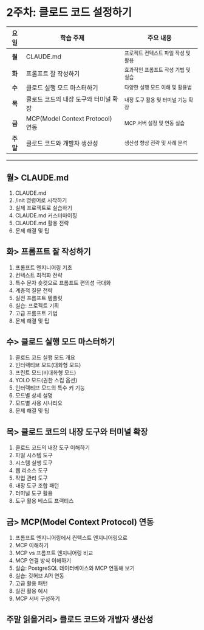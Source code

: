 # 2주차: 클로드 코드 설정하기

| 요일 | 학습 주제 | 주요 내용 |
|:----:|-----------|----------|
| **월** | CLAUDE.md | <small>프로젝트 컨텍스트 파일 작성 및 활용</small> |
| **화** | 프롬프트 잘 작성하기 | <small>효과적인 프롬프트 작성 기법 및 실습</small> |
| **수** | 클로드 실행 모드 마스터하기 | <small>다양한 실행 모드 이해 및 활용법</small> |
| **목** | 클로드 코드의 내장 도구와 터미널 확장 | <small>내장 도구 활용 및 터미널 기능 확장</small> |
| **금** | MCP(Model Context Protocol) 연동 | <small>MCP 서버 설정 및 연동 실습</small> |
| **주말** | 클로드 코드와 개발자 생산성 | <small>생산성 향상 전략 및 사례 분석</small> |  
--- 
## 월> CLAUDE.md  
1. CLAUDE.md  
2. /init 명령어로 시작하기  
3. 실제 프로젝트로 실습하기  
4. CLAUDE.md 커스터마이징  
5. CLAUDE.md 활용 전략 
6. 문제 해결 및 팁 
 
## 화> 프롬프트 잘 작성하기  
1. 프롬프트 엔지니어링  기초 
2. 컨텍스트 최적화 전략 
3. 특수 문자 숏컷으로 프롬프트 편의성 극대화  
4. 계층적 질문 전략 
5. 실전 프롬프트 템플릿  
6. 실습: 프로젝트 기획 
7. 고급 프롬프트 기법 
8. 문제 해결 및 팁 

## 수> 클로드 실행 모드 마스터하기  
1. 클로드 코드 실행 모드 개요 
2. 인터랙티브 모드(대화형  모드) 
3. 프린트 모드(비대화형  모드) 
4. YOLO 모드(권한 스킵 옵션) 
5. 인터랙티브 모드의 특수 키 기능 
6. 모드별 상세 설명 
7. 모드별 사용 시나리오  
8. 문제 해결 및 팁 
 
## 목> 클로드 코드의 내장 도구와 터미널  확장 
1. 클로드 코드의 내장 도구 이해하기  
2. 파일 시스템 도구 
3. 시스템 실행 도구 
4. 웹 리소스 도구 
5. 작업 관리 도구 
6. 내장 도구 조합 패턴 
7. 터미널 도구 활용 
8. 도구 활용 베스트 프랙티스  
 
## 금> MCP(Model Context Protocol) 연동 
1. 프롬프트 엔지니어링에서 컨텍스트 엔지니어링으로  
2. MCP 이해하기  
3. MCP vs 프롬프트 엔지니어링 비교 
4. MCP 연결 방식 이해하기  
5. 실습: PostgreSQL 데이터베이스와 MCP 연동해  보기 
6. 실습: 깃허브 API 연동 
7. 고급 활용 패턴 
8. 실전 활용 예시 
9. MCP 서버 구성하기  
 
## 주말 읽을거리> 클로드 코드와 개발자 생산성 

